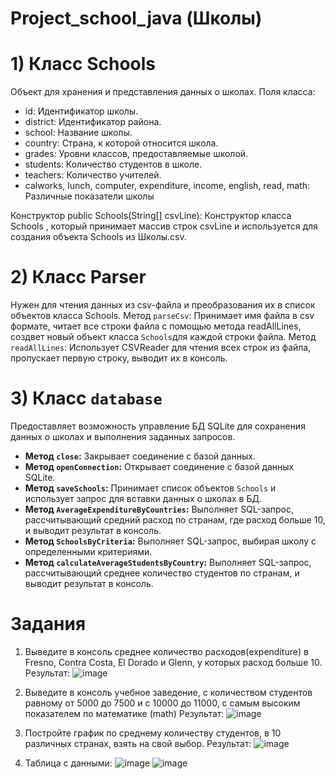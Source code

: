 # Project_school_java (Школы)

# 1) Класс Schools
Объект для хранения и представления данных о школах.
 Поля класса:
   - id: Идентификатор школы.
   - district: Идентификатор района.
   - school: Название школы.
   - country: Страна, к которой относится школа.
   - grades: Уровни классов, предоставляемые школой.
   - students: Количество студентов в школе.
   - teachers: Количество учителей.
   - calworks, lunch, computer, expenditure, income, english, read, math: Различные показатели школы
   
Конструктор public Schools(String[] csvLine):
Конструктор класса Schools , который принимает массив строк csvLine и используется для создания объекта Schools из Школы.csv.

# 2) Класс Parser
Нужен для чтения данных из csv-файла и преобразования их в список объектов класса Schools. 
Метод `parseCsv`: Принимает имя файла в csv формате, читает все строки файла с помощью метода readAllLines, создвет новый объект класса `Schools`для каждой строки файла.
Метод `readAllLines`: Использует CSVReader для чтения всех строк из файла, пропускает первую строку, выводит их в консоль.

# 3) Класс `database` 
Предоставляет возможность управление БД SQLite для сохранения данных о школах и выполнения заданных запросов. 
- **Метод `close`:** Закрывает соединение с базой данных.
- **Метод `openConnection`:** Открывает соединение с базой данных SQLite.
- **Метод `saveSchools`:** Принимает список объектов `Schools` и использует  запрос для вставки данных о школах в БД.
- **Метод `AverageExpenditureByCountries`:** Выполняет SQL-запрос, рассчитывающий средний расход по странам, где расход больше 10, и выводит результат в консоль.
- **Метод `SchoolsByCriteria`:** Выполняет SQL-запрос, выбирая школу с определенными критериями.
- **Метод `calculateAverageStudentsByCountry`:** Выполняет SQL-запрос, рассчитывающий среднее количество студентов по странам, и выводит результат в консоль.

# Задания 
1) Выведите в консоль среднее количество расходов(expenditure) в Fresno, Contra Costa, El Dorado и Glenn, у которых расход больше 10.
Результат:
![image](https://github.com/rcnpri/School/assets/155918918/7e1f94c6-3f26-4c17-a76c-d8c29ada851e)

2) Выведите в консоль учебное заведение, с количеством студентов равному от 5000 до 7500 и с 10000 до 11000, с самым высоким показателем по математике (math)
   Результат:
   ![image](https://github.com/rcnpri/School/assets/155918918/17b988d1-87fe-449c-83c6-694c0600d3a5)

3) Постройте график по среднему количеству студентов, в 10 различных странах, взять на свой выбор.
   Результат:
   ![image](https://github.com/rcnpri/School/assets/155918918/0e860d4e-7d8c-4bbf-950a-56d2fe0a0790)

4) Таблица с данными:
   ![image](https://github.com/rcnpri/School/assets/155918918/44f0c20f-ef2a-4c67-a670-1e89f987d495)
   ![image](https://github.com/rcnpri/School/assets/155918918/ca341d96-9760-41e6-9d3d-82254fbc02ca)




